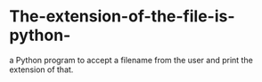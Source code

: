 # The-extension-of-the-file-is-python-
a Python program to accept a filename from the user and print the extension of that.
